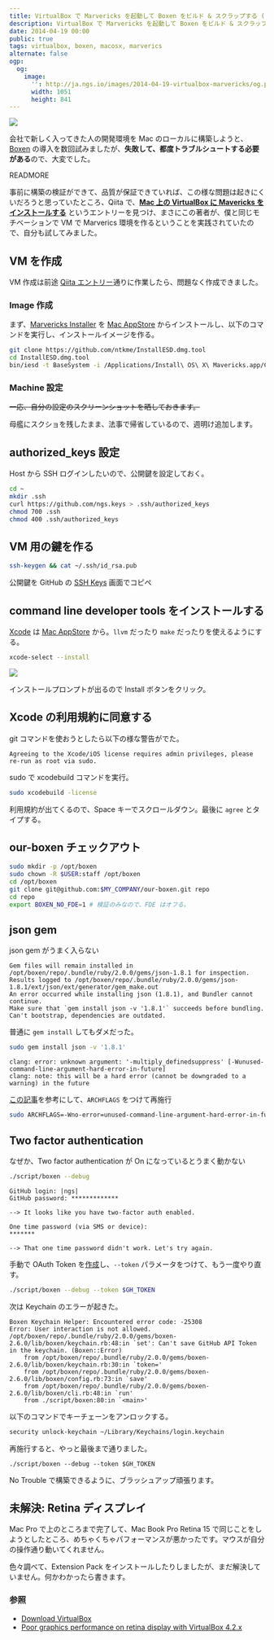 ```yaml
---
title: VirtualBox で Marvericks を起動して Boxen をビルド & スクラップする (したい)
description: VirtualBox で Marvericks を起動して Boxen をビルド & スクラップするための設定を行いました。
date: 2014-04-19 00:00
public: true
tags: virtualbox, boxen, macosx, marverics
alternate: false
ogp:
  og:
    image:
      '': http://ja.ngs.io/images/2014-04-19-virtualbox-marvericks/og.png
      width: 1051
      height: 841
---
```


![](2014-04-19-virtualbox-marvericks/og.png)

会社で新しく入ってきた人の開発環境を Mac のローカルに構築しようと、[Boxen] の導入を数回試みましたが、**失敗して、都度トラブルシュートする必要がある**ので、大変でした。

READMORE

事前に構築の検証ができて、品質が保証できていれば、この様な問題は起きにくいだろうと思っていたところ、Qiita で、**[Mac 上の VirtualBox に Mavericks をインストールする][qiita-entry]** というエントリーを見つけ、まさにこの著者が、僕と同じモチベーションで VM で Marverics 環境を作るということを実践されていたので、自分も試してみました。

## VM を作成

VM 作成は前途 [Qiita エントリー][qiita-entry]通りに作業したら、問題なく作成できました。

### Image 作成

まず、[Marvericks Installer][Marvericks] を [Mac AppStore][Marvericks] からインストールし、以下のコマンドを実行し、インストールイメージを作る。

```bash
git clone https://github.com/ntkme/InstallESD.dmg.tool
cd InstallESD.dmg.tool
bin/iesd -t BaseSystem -i /Applications/Install\ OS\ X\ Mavericks.app/Contents/SharedSupport/InstallESD.dmg -o ~/Output.dmg
```

### Machine 設定

<s>一応、自分の設定のスクリーンショットを晒しておきます。</s>

母艦にスクショを残したまま、法事で帰省しているので、週明け追加します。

## authorized_keys 設定

Host から SSH ログインしたいので、公開鍵を設定しておく。

```bash
cd ~
mkdir .ssh
curl https://github.com/ngs.keys > .ssh/authorized_keys
chmod 700 .ssh
chmod 400 .ssh/authorized_keys
```

## VM 用の鍵を作る

```bash
ssh-keygen && cat ~/.ssh/id_rsa.pub
```

公開鍵を GitHub の [SSH Keys] 画面でコピペ

## command line developer tools をインストールする

[Xcode] は [Mac AppStore][Xcode] から。`llvm` だったり `make` だったりを使えるようにする。

```bash
xcode-select --install
```

![](2014-04-19-virtualbox-marvericks/prompt.png)

インストールプロンプトが出るので Install ボタンをクリック。

## Xcode の利用規約に同意する

git コマンドを使おうとしたら以下の様な警告がでた。

```
Agreeing to the Xcode/iOS license requires admin privileges, please re-run as root via sudo.
```

sudo で xcodebuild コマンドを実行。

```bash
sudo xcodebuild -license
```

利用規約が出てくるので、Space キーでスクロールダウン。最後に `agree` とタイプする。

## our-boxen チェックアウト

```bash
sudo mkdir -p /opt/boxen
sudo chown -R $USER:staff /opt/boxen
cd /opt/boxen
git clone git@github.com:$MY_COMPANY/our-boxen.git repo
cd repo
export BOXEN_NO_FDE=1 # 検証のみなので、FDE はオフる。
```

## json gem

json gem がうまく入らない

```
Gem files will remain installed in /opt/boxen/repo/.bundle/ruby/2.0.0/gems/json-1.8.1 for inspection.
Results logged to /opt/boxen/repo/.bundle/ruby/2.0.0/gems/json-1.8.1/ext/json/ext/generator/gem_make.out
An error occurred while installing json (1.8.1), and Bundler cannot continue.
Make sure that `gem install json -v '1.8.1'` succeeds before bundling.
Can't bootstrap, dependencies are outdated.
```

普通に `gem install` してもダメだった。

```bash
sudo gem install json -v '1.8.1'
```

```
clang: error: unknown argument: '-multiply_definedsuppress' [-Wunused-command-line-argument-hard-error-in-future]
clang: note: this will be a hard error (cannot be downgraded to a warning) in the future
```

[この記事](https://langui.sh/2014/03/10/wunused-command-line-argument-hard-error-in-future-is-a-harsh-mistress/)を参考にして、`ARCHFLAGS` をつけて再施行

```bash
sudo ARCHFLAGS=-Wno-error=unused-command-line-argument-hard-error-in-future gem install json -v '1.8.1'
```

## Two factor authentication

なぜか、Two factor authentication が On になっているとうまく動かない

```bash
./script/boxen --debug
```

```
GitHub login: |ngs|
GitHub password: *************

--> It looks like you have two-factor auth enabled.

One time password (via SMS or device):
*******

--> That one time password didn't work. Let's try again.
```

手動で OAuth Token を[作成][newtoken]し、`--token` パラメータをつけて、もう一度やり直す。

```bash
./script/boxen --debug --token $GH_TOKEN
```

次は Keychain のエラーが起きた。

```
Boxen Keychain Helper: Encountered error code: -25308
Error: User interaction is not allowed.
/opt/boxen/repo/.bundle/ruby/2.0.0/gems/boxen-2.6.0/lib/boxen/keychain.rb:48:in `set': Can't save GitHub API Token in the keychain. (Boxen::Error)
	from /opt/boxen/repo/.bundle/ruby/2.0.0/gems/boxen-2.6.0/lib/boxen/keychain.rb:30:in `token='
	from /opt/boxen/repo/.bundle/ruby/2.0.0/gems/boxen-2.6.0/lib/boxen/config.rb:73:in `save'
	from /opt/boxen/repo/.bundle/ruby/2.0.0/gems/boxen-2.6.0/lib/boxen/cli.rb:48:in `run'
	from ./script/boxen:80:in `<main>'
```

以下のコマンドでキーチェーンをアンロックする。

```bash
security unlock-keychain ~/Library/Keychains/login.keychain
```

再施行すると、やっと最後まで通りました。

```
./script/boxen --debug --token $GH_TOKEN
```

No Trouble で構築できるように、ブラッシュアップ頑張ります。

## 未解決: Retina ディスプレイ

Mac Pro で上のところまで完了して、Mac Book Pro Retina 15 で同じことをしようとしたところ、めちゃくちゃパフォーマンスが悪かったです。マウスが自分の操作通り動いてくれません。

色々調べて、Extension Pack をインストールしたりしましたが、まだ解決していません。何かわかったら書きます。

### 参照

* [Download VirtualBox](https://www.virtualbox.org/wiki/Downloads)
* [Poor graphics performance on retina display with VirtualBox 4.2.x](https://www.virtualbox.org/ticket/11606)


[qiita-entry]: http://qiita.com/hnakamur/items/fca6379213a3033cb29d
[SSH Keys]: https://github.com/settings/ssh
[Boxen]: http://boxen.github.com/
[newtoken]: https://github.com/settings/tokens/new
[Marvericks]: https://itunes.apple.com/app/id675248567?mt=12
[Xcode]: https://itunes.apple.com/app/id497799835?mt=12

